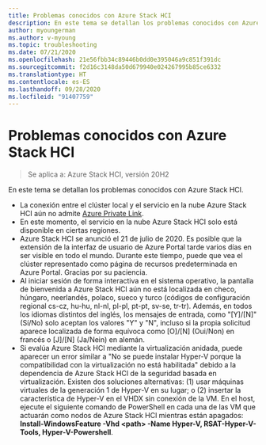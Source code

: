 ```yaml
---
title: Problemas conocidos con Azure Stack HCI
description: En este tema se detallan los problemas conocidos con Azure Stack HCl.
author: myoungerman
ms.author: v-myoung
ms.topic: troubleshooting
ms.date: 07/21/2020
ms.openlocfilehash: 21e56fbb34c89446b0dd0e395046a9c851f391dc
ms.sourcegitcommit: f2d16c3148da50d679940e024267995b85ce6332
ms.translationtype: HT
ms.contentlocale: es-ES
ms.lasthandoff: 09/28/2020
ms.locfileid: "91407759"
---
```

# <a name="known-issues-for-azure-stack-hci"></a>Problemas conocidos con Azure Stack HCI

>Se aplica a: Azure Stack HCI, versión 20H2

En este tema se detallan los problemas conocidos con Azure Stack HCl.

- La conexión entre el clúster local y el servicio en la nube Azure Stack HCI aún no admite [Azure Private Link](https://azure.microsoft.com/services/private-link).
- En este momento, el servicio en la nube Azure Stack HCI solo está disponible en ciertas regiones.
- Azure Stack HCl se anunció el 21 de julio de 2020. Es posible que la extensión de la interfaz de usuario de Azure Portal tarde varios días en ser visible en todo el mundo. Durante este tiempo, puede que vea el clúster representado como página de recursos predeterminada en Azure Portal. Gracias por su paciencia.
- Al iniciar sesión de forma interactiva en el sistema operativo, la pantalla de bienvenida a Azure Stack HCl aún no está localizada en checo, húngaro, neerlandés, polaco, sueco y turco (códigos de configuración regional cs-cz, hu-hu, nl-nl, pl-pl, pt-pt, sv-se, tr-tr). Además, en todos los idiomas distintos del inglés, los mensajes de entrada, como "[Y]/[N]" (Sí/No) solo aceptan los valores "Y" y "N", incluso si la propia solicitud aparece localizada de forma equívoca como [O]/[N] (Oui/Non) en francés o [J]/[N] (Ja/Nein) en alemán.
- Si evalúa Azure Stack HCl mediante la virtualización anidada, puede aparecer un error similar a "No se puede instalar Hyper-V porque la compatibilidad con la virtualización no está habilitada" debido a la dependencia de Azure Stack HCl de la seguridad basada en virtualización. Existen dos soluciones alternativas: (1) usar máquinas virtuales de la generación 1 de Hyper-V en su lugar; o (2) insertar la característica de Hyper-V en el VHDX sin conexión de la VM. En el host, ejecute el siguiente comando de PowerShell en cada una de las VM que actuarán como nodos de Azure Stack HCl mientras están apagados: **Install-WindowsFeature -Vhd \<path> -Name Hyper-V, RSAT-Hyper-V-Tools, Hyper-V-Powershell**.
